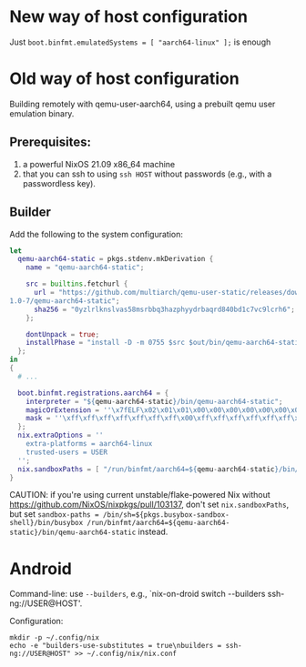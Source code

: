 # New way of host configuration

Just `boot.binfmt.emulatedSystems = [ "aarch64-linux" ];` is enough

# Old way of host configuration

Building remotely with qemu-user-aarch64,
using a prebuilt qemu user emulation binary.

## Prerequisites:
1. a powerful NixOS 21.09 x86_64 machine
2. that you can ssh to using `ssh HOST` without passwords (e.g., with a passwordless key).

## Builder

Add the following to the system configuration:

``` nix
let
  qemu-aarch64-static = pkgs.stdenv.mkDerivation {
    name = "qemu-aarch64-static";

    src = builtins.fetchurl {
      url = "https://github.com/multiarch/qemu-user-static/releases/download/v5.
1.0-7/qemu-aarch64-static";
      sha256 = "0yzlrlknslvas58msrbbq3hazphyydrbaqrd840bd1c7vc9lcrh6";
    };

    dontUnpack = true;
    installPhase = "install -D -m 0755 $src $out/bin/qemu-aarch64-static";
  };
in
{
  # ...

  boot.binfmt.registrations.aarch64 = {
    interpreter = "${qemu-aarch64-static}/bin/qemu-aarch64-static";
    magicOrExtension = ''\x7fELF\x02\x01\x01\x00\x00\x00\x00\x00\x00\x00\x00\x00\x02\x00\xb7\x00'';
    mask = ''\xff\xff\xff\xff\xff\xff\xff\x00\xff\xff\xff\xff\xff\xff\x00\xff\xfe\xff\xff\xff'';
  };
  nix.extraOptions = ''
    extra-platforms = aarch64-linux
    trusted-users = USER
  '';
  nix.sandboxPaths = [ "/run/binfmt/aarch64=${qemu-aarch64-static}/bin/qemu-aarch64-static" ];
}
```

CAUTION: if you're using current unstable/flake-powered Nix without https://github.com/NixOS/nixpkgs/pull/103137,
don't set `nix.sandboxPaths`, but set
`sandbox-paths = /bin/sh=${pkgs.busybox-sandbox-shell}/bin/busybox /run/binfmt/aarch64=${qemu-aarch64-static}/bin/qemu-aarch64-static` instead.

# Android

Command-line: use `--builders`, e.g.,  `nix-on-droid switch --builders ssh-ng://USER@HOST'.

Configuration:

```
mkdir -p ~/.config/nix
echo -e "builders-use-substitutes = true\nbuilders = ssh-ng://USER@HOST" >> ~/.config/nix/nix.conf
```